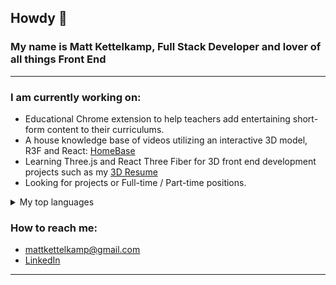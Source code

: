 ## Howdy 👋

### My name is Matt Kettelkamp, Full Stack Developer and lover of all things Front End  
<hr>

  
  ### I am currently working on: <br>
      
   - Educational Chrome extension to help teachers add entertaining short-form content to their curriculums.
   - A house knowledge base of videos utilizing an interactive 3D model, R3F and React: [HomeBase](https://github.com/mkettel/HomeBase)
   - Learning Three.js and React Three Fiber for 3D front end development projects such as my [3D Resume](https://github.com/mkettel/3d-resume)
   - Looking for projects or Full-time / Part-time positions. 
      
  <details>
  <summary>My top languages</summary>

  | Rank | Languages |
  |-----:|-----------|
  |     1| Javascript|
  |     2| React     |
  |     3| Three.js  |
  |     4| Ruby      |

  </details>
  
  ### How to reach me:
  - [mattkettelkamp@gmail.com](mailto:mattkettelkamp@gmail.com) 
  - [LinkedIn](https://www.linkedin.com/in/matthew-kettelkamp-100490b2/)
  
 <hr>

